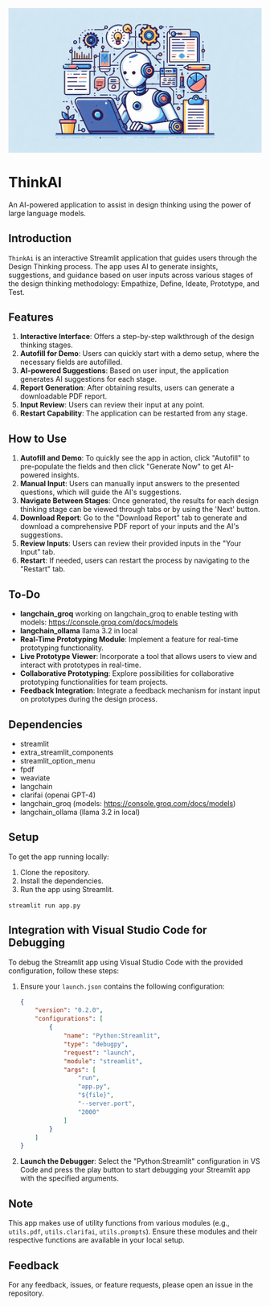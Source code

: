 
![ThinkAi](image.jpeg)

# ThinkAI
An AI-powered application to assist in design thinking using the power of large language models.

## Introduction

`ThinkAi` is an interactive Streamlit application that guides users through the Design Thinking process. The app uses AI to generate insights, suggestions, and guidance based on user inputs across various stages of the design thinking methodology: Empathize, Define, Ideate, Prototype, and Test.

## Features

1. **Interactive Interface**: Offers a step-by-step walkthrough of the design thinking stages.
2. **Autofill for Demo**: Users can quickly start with a demo setup, where the necessary fields are autofilled.
3. **AI-powered Suggestions**: Based on user input, the application generates AI suggestions for each stage.
4. **Report Generation**: After obtaining results, users can generate a downloadable PDF report.
5. **Input Review**: Users can review their input at any point.
6. **Restart Capability**: The application can be restarted from any stage.

## How to Use

1. **Autofill and Demo**: To quickly see the app in action, click "Autofill" to pre-populate the fields and then click "Generate Now" to get AI-powered insights.
2. **Manual Input**: Users can manually input answers to the presented questions, which will guide the AI's suggestions.
3. **Navigate Between Stages**: Once generated, the results for each design thinking stage can be viewed through tabs or by using the 'Next' button.
4. **Download Report**: Go to the "Download Report" tab to generate and download a comprehensive PDF report of your inputs and the AI's suggestions.
5. **Review Inputs**: Users can review their provided inputs in the "Your Input" tab.
6. **Restart**: If needed, users can restart the process by navigating to the "Restart" tab.

## To-Do 
- **langchain_groq** working on langchain_groq to enable testing with models: https://console.groq.com/docs/models
- **langchain_ollama** llama 3.2 in local
- **Real-Time Prototyping Module**: Implement a feature for real-time prototyping functionality.
- **Live Prototype Viewer**: Incorporate a tool that allows users to view and interact with prototypes in real-time.
- **Collaborative Prototyping**: Explore possibilities for collaborative prototyping functionalities for team projects.
- **Feedback Integration**: Integrate a feedback mechanism for instant input on prototypes during the design process.

## Dependencies

- streamlit
- extra_streamlit_components
- streamlit_option_menu
- fpdf
- weaviate
- langchain
- clarifai (openai GPT-4)
- langchain_groq (models: https://console.groq.com/docs/models)
- langchain_ollama (llama 3.2 in local)

## Setup

To get the app running locally:

1. Clone the repository.
2. Install the dependencies.
3. Run the app using Streamlit.

`streamlit run app.py`

## Integration with Visual Studio Code for Debugging
To debug the Streamlit app using Visual Studio Code with the provided configuration, follow these steps:
1. Ensure your `launch.json` contains the following configuration:
   
   ```json
   {
       "version": "0.2.0",
       "configurations": [
           {
               "name": "Python:Streamlit",
               "type": "debugpy",
               "request": "launch",
               "module": "streamlit",
               "args": [
                   "run",
                   "app.py",
                   "${file}",
                   "--server.port",
                   "2000"
               ]
           }
       ]
   }
   ```

2. **Launch the Debugger**: Select the "Python:Streamlit" configuration in VS Code and press the play button to start debugging your Streamlit app with the specified arguments.


## Note

This app makes use of utility functions from various modules (e.g., `utils.pdf`, `utils.clarifai`, `utils.prompts`). Ensure these modules and their respective functions are available in your local setup.

## Feedback

For any feedback, issues, or feature requests, please open an issue in the repository.



